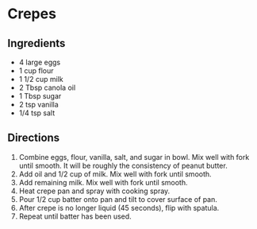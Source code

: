 # Crepes

## Ingredients
- 4 large eggs
- 1 cup flour
- 1 1/2 cup milk
- 2 Tbsp canola oil
- 1 Tbsp sugar
- 2 tsp vanilla
- 1/4 tsp salt

## Directions
1. Combine eggs, flour, vanilla, salt, and sugar in bowl.  Mix well with fork until smooth.  It will be roughly the consistency of peanut butter.
2. Add oil and 1/2 cup of milk.  Mix well with fork until smooth.
3. Add remaining milk.  Mix well with fork until smooth.
4. Heat crepe pan and spray with cooking spray.  
5. Pour 1/2 cup batter onto pan and tilt to cover surface of pan.
6. After crepe is no longer liquid (45 seconds), flip with spatula.
7. Repeat until batter has been used.
